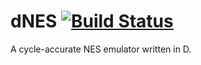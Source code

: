 # dNES [![Build Status](https://travis-ci.org/s-daveb/dNES.svg?branch=master)](https://travis-ci.org/bittwiddler1/dNES)
A cycle-accurate NES emulator written in D.
